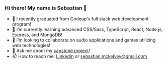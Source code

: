 ### Hi there! My name is Sebastian 👋

<!--
**hedgeh0gpie/hedgeh0gpie** is a ✨ _special_ ✨ repository because its `README.md` (this file) appears on your GitHub profile.-->

- 🔭 I recently graduated from Codeup's full stack web development program!
- 🌱 I’m currently learning advanced CSS/Sass, TypeScript, React, Node.js, Express, and MongoDB!
- 👯 I’m looking to collaborate on audio applications and games utilizing web technologies!
- 💬 Ask me about my [capstone project](https://run-cmc.net/)!
- 📫 How to reach me: [LinkedIn](https://www.linkedin.com/in/john-sebastian-mckelvey/) or sebastian.mckelvey@gmail.com
